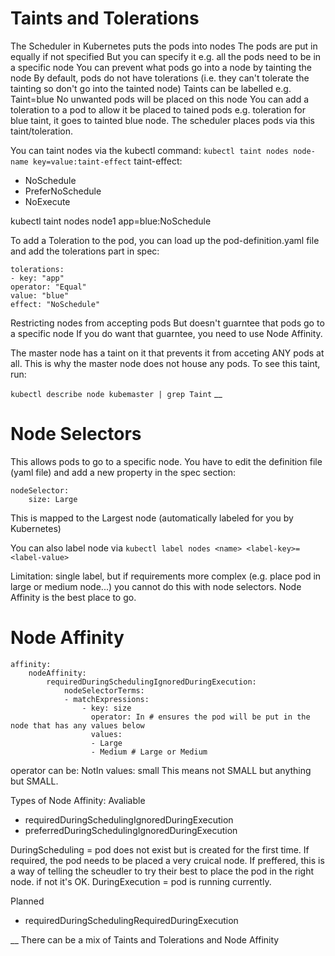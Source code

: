 # Taints and Tolerations
The Scheduler in Kubernetes puts the pods into nodes
The pods are put in equally if not specified
But you can specify it e.g. all the pods need to be in a specific node 
You can prevent what pods go into a node by tainting the node
By default, pods do not have tolerations (i.e. they can't tolerate the tainting so don't go into the tainted node)
Taints can be labelled e.g. Taint=blue
No unwanted pods will be placed on this node
You can add a toleration to a pod to allow it be placed to tained pods e.g. toleration for blue taint, it goes to tainted blue node. 
The scheduler places pods via this taint/toleration.

You can taint nodes via the kubectl command:
`kubectl taint nodes node-name key=value:taint-effect`
taint-effect:
- NoSchedule
- PreferNoSchedule
- NoExecute

kubectl taint nodes node1 app=blue:NoSchedule

To add a Toleration to the pod, you can load up the pod-definition.yaml file and add the tolerations part in spec:

```
tolerations:
- key: "app"
operator: "Equal"
value: "blue"
effect: "NoSchedule"
```

Restricting nodes from accepting pods
But doesn't guarntee that pods go to a specific node
If you do want that guarntee, you need to use Node Affinity.

The master node has a taint on it that prevents it from acceting ANY pods at all. This is why the master node does not house any pods. To see this taint, run:

`kubectl describe node kubemaster | grep Taint`
__

# Node Selectors 
This allows pods to go to a specific node.
You have to edit the definition file (yaml file) and add a new property in the spec section:
```
nodeSelector:
    size: Large
```
This is mapped to the Largest node (automatically labeled for you by Kubernetes)

You can also label node via
`kubectl label nodes <name> <label-key>=<label-value>`

Limitation: single label, but if requirements more complex (e.g. place pod in large or medium node...) you cannot do this with node selectors. Node Affinity is the best place to go.

# Node Affinity 

```
affinity:
    nodeAffinity:
        requiredDuringSchedulingIgnoredDuringExecution: 
            nodeSelectorTerms:
            - matchExpressions:
                - key: size
                  operator: In # ensures the pod will be put in the node that has any values below
                  values:
                  - Large
                  - Medium # Large or Medium 
```

operator can be: NotIn
values: small
This means not SMALL but anything but SMALL.

Types of Node Affinity:
Avaliable
- requiredDuringSchedulingIgnoredDuringExecution
- preferredDuringSchedulingIgnoredDuringExecution

DuringScheduling = pod does not exist but is created for the first time. If required, the pod needs to be placed a very cruical node. If preffered, this is a way of telling the scheudler to try their best to place the pod in the right node. if not it's OK.
DuringExecution = pod is running currently. 

Planned
- requiredDuringSchedulingRequiredDuringExecution

__
There can be a mix of Taints and Tolerations and Node Affinity